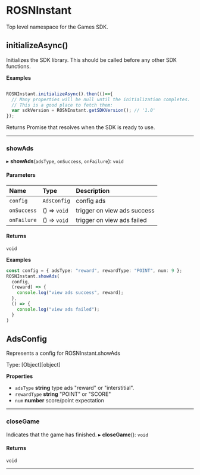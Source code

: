 # ROSNInstant
Top level namespace for the Games SDK.

## initializeAsync()

Initializes the SDK library. This should be called before any other SDK functions.

**Examples**

```ts

ROSNInstant.initializeAsync().then(()=>{
  // Many properties will be null until the initialization completes.
  // This is a good place to fetch them:
  var sdkVersion = ROSNInstant.getSDKVersion(); // '1.0'
});
```
Returns Promise<void> that resolves when the SDK is ready to use.
___

### showAds

▸ **showAds**(`adsType`, `onSuccess`, `onFailure`): `void`

#### Parameters

| Name        | Type         | Description                 |
| :---------- | :----------- | :-------------------------- |
| `config`    | `AdsConfig`  | config ads                  |
| `onSuccess` | () => `void` | trigger on view ads success |
| `onFailure` | () => `void` | trigger on view ads failed  |

#### Returns

`void`

**Examples**

```ts
const config = { adsType: "reward", rewardType: "POINT", num: 9 };
ROSNInstant.showAds(
  config,
  (reward) => {
    console.log("view ads success", reward);
  },
  () => {
    console.log("view ads failed");
  }
)
```

## AdsConfig

Represents a config for ROSNInstant.showAds

Type: [Object][object]

**Properties**

 - `adsType` **string** type ads "reward" or "interstitial".
 - `rewardType` **string**  "POINT" or "SCORE"
-  `num` **number** score/point expectation

___

### closeGame
Indicates that the game has finished.
▸ **closeGame**(): `void`

#### Returns

`void`

___
